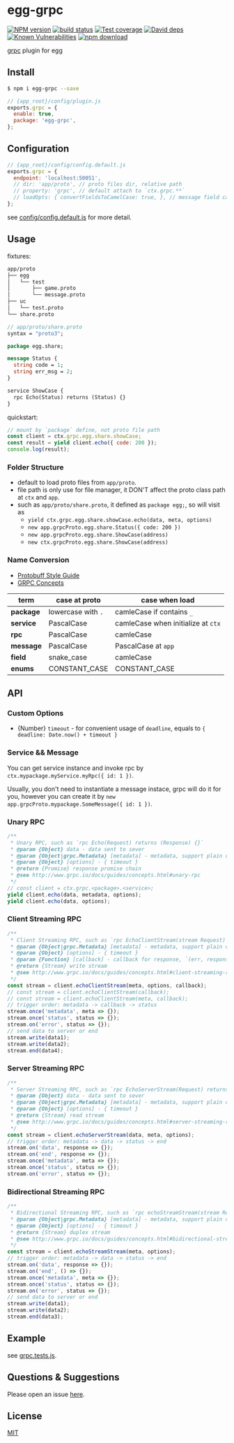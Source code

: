 # egg-grpc

[![NPM version][npm-image]][npm-url]
[![build status][travis-image]][travis-url]
[![Test coverage][codecov-image]][codecov-url]
[![David deps][david-image]][david-url]
[![Known Vulnerabilities][snyk-image]][snyk-url]
[![npm download][download-image]][download-url]

[npm-image]: https://img.shields.io/npm/v/egg-grpc.svg?style=flat-square
[npm-url]: https://npmjs.org/package/egg-grpc
[travis-image]: https://img.shields.io/travis/eggjs/egg-grpc.svg?style=flat-square
[travis-url]: https://travis-ci.org/eggjs/egg-grpc
[codecov-image]: https://img.shields.io/codecov/c/github/eggjs/egg-grpc.svg?style=flat-square
[codecov-url]: https://codecov.io/github/eggjs/egg-grpc?branch=master
[david-image]: https://img.shields.io/david/eggjs/egg-grpc.svg?style=flat-square
[david-url]: https://david-dm.org/eggjs/egg-grpc
[snyk-image]: https://snyk.io/test/npm/egg-grpc/badge.svg?style=flat-square
[snyk-url]: https://snyk.io/test/npm/egg-grpc
[download-image]: https://img.shields.io/npm/dm/egg-grpc.svg?style=flat-square
[download-url]: https://npmjs.org/package/egg-grpc

[grpc](http://www.grpc.io) plugin for egg

## Install

```bash
$ npm i egg-grpc --save
```

```js
// {app_root}/config/plugin.js
exports.grpc = {
  enable: true,
  package: 'egg-grpc',
};
```

## Configuration

```js
// {app_root}/config/config.default.js
exports.grpc = {
  endpoint: 'localhost:50051',
  // dir: 'app/proto', // proto files dir, relative path
  // property: 'grpc', // default attach to `ctx.grpc.**`
  // loadOpts: { convertFieldsToCamelCase: true, }, // message field case: `string user_name` -> `userName`
};
```

see [config/config.default.js](config/config.default.js) for more detail.

## Usage

fixtures:

```bash
app/proto
├── egg
│   └── test
│       ├── game.proto
│       └── message.proto
├── uc
│   └── test.proto
└── share.proto
```

```protobuf
// app/proto/share.proto
syntax = "proto3";

package egg.share;

message Status {
  string code = 1;
  string err_msg = 2;
}

service ShowCase {
  rpc Echo(Status) returns (Status) {}
}
```

quickstart:

```js
// mount by `package` define, not proto file path
const client = ctx.grpc.egg.share.showCase;
const result = yield client.echo({ code: 200 });
console.log(result);
```

### Folder Structure

- default to load proto files from `app/proto`.
- file path is only use for file manager, it DON'T affect the proto class path at `ctx` and `app`.
- such as `app/proto/share.proto`, it defined as `package egg;`, so will visit as
  - `yield ctx.grpc.egg.share.showCase.echo(data, meta, options)`
  - `new app.grpcProto.egg.share.Status({ code: 200 })`
  - `new app.grpcProto.egg.share.ShowCase(address)`
  - `new ctx.grpcProto.egg.share.ShowCase(address)`

### Name Conversion

- [Protobuff Style Guide](https://developers.google.com/protocol-buffers/docs/style)
- [GRPC Concepts](http://www.grpc.io/docs/guides/concepts.html)

| term        | case at proto      | case when load                     |
| ----------- | ------------------ | ---------------------------------- |
| **package** | lowercase with `.` | camleCase if contains `_`          |
| **service** | PascalCase         | camleCase when initialize at `ctx` |
| **rpc**     | PascalCase         | camleCase                          |
| **message** | PascalCase         | PascalCase at `app`                |
| **field**   | snake_case         | camleCase                          |
| **enums**   | CONSTANT_CASE      | CONSTANT_CASE                      |

## API

### Custom Options

- {Number} `timeout` - for convenient usage of `deadline`, equals to `{ deadline: Date.now() + timeout }`

### Service && Message

You can get service instance and invoke rpc by `ctx.mypackage.myService.myRpc({ id: 1 })`.

Usually, you don't need to instantiate a message instace, grpc will do it for you, however you can create it by `new app.grpcProto.mypackage.SomeMessage({ id: 1 })`.

### Unary RPC

```js
/**
 * Unary RPC, such as `rpc Echo(Request) returns (Response) {}`
 * @param {Object} data - data sent to sever
 * @param {Object|grpc.Metadata} [metadata] - metadata, support plain object
 * @param {Object} [options] - { timeout }
 * @return {Promise} response promise chain
 * @see http://www.grpc.io/docs/guides/concepts.html#unary-rpc
 */
// const client = ctx.grpc.<package>.<service>;
yield client.echo(data, metadata, options);
yield client.echo(data, options);
```

### Client Streaming RPC

```js
/**
 * Client Streaming RPC, such as `rpc EchoClientStream(stream Request) returns (Response) {}`
 * @param {Object|grpc.Metadata} [metadata] - metadata, support plain object
 * @param {Object} [options] - { timeout }
 * @param {Function} [callback] - callback for response, `(err, response) => {}`
 * @return {Stream} write stream
 * @see http://www.grpc.io/docs/guides/concepts.html#client-streaming-rpc
 */
const stream = client.echoClientStream(meta, options, callback);
// const stream = client.echoClientStream(callback);
// const stream = client.echoClientStream(meta, callback);
// trigger order: metadata -> callback -> status
stream.once('metadata', meta => {});
stream.once('status', status => {});
stream.on('error', status => {});
// send data to server or end
stream.write(data1);
stream.write(data2);
stream.end(data4);
```

### Server Streaming RPC

```js
/**
 * Server Streaming RPC, such as `rpc EchoServerStream(Request) returns (stream Response) {}`
 * @param {Object} data - data sent to sever
 * @param {Object|grpc.Metadata} [metadata] - metadata, support plain object
 * @param {Object} [options] - { timeout }
 * @return {Stream} read stream
 * @see http://www.grpc.io/docs/guides/concepts.html#server-streaming-rpc
 */
const stream = client.echoServerStream(data, meta, options);
// trigger order: metadata -> data -> status -> end
stream.on('data', response => {});
stream.on('end', response => {});
stream.once('metadata', meta => {});
stream.once('status', status => {});
stream.on('error', status => {});
```

### Bidirectional Streaming RPC

```js
/**
 * Bidirectional Streaming RPC, such as `rpc echoStreamStream(stream Request) returns (stream Response) {}`
 * @param {Object|grpc.Metadata} [metadata] - metadata, support plain object
 * @param {Object} [options] - { timeout }
 * @return {Stream} duplex stream
 * @see http://www.grpc.io/docs/guides/concepts.html#bidirectional-streaming-rpc
 */
const stream = client.echoStreamStream(meta, options);
// trigger order: metadata -> data -> status -> end
stream.on('data', response => {});
stream.on('end', () => {});
stream.once('metadata', meta => {});
stream.once('status', status => {});
stream.on('error', status => {});
// send data to server or end
stream.write(data1);
stream.write(data2);
stream.end(data3);
```

## Example

see [grpc.tests.js](test/grpc.test.js).

## Questions & Suggestions

Please open an issue [here](https://github.com/eggjs/egg/issues).

## License

[MIT](LICENSE)
